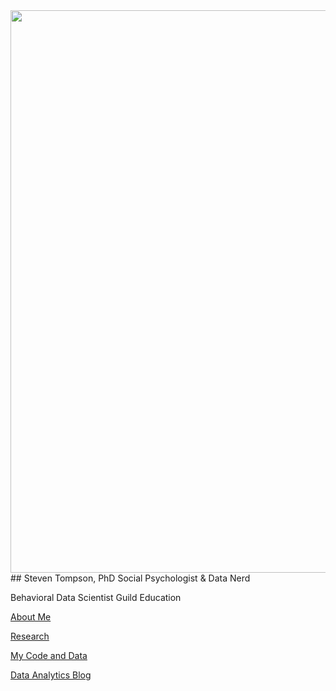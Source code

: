 <img src="{{ site.baseurl }}/static/Picture5.png" width="900" align="center">
<br/>
## Steven Tompson, PhD 
Social Psychologist & Data Nerd

Behavioral Data Scientist
Guild Education

<a href="https://stompson.github.io/about">About Me</a>
<p></p>
<a href="https://stompson.github.io/research">Research</a>
<p></p>
<a href="https://stompson.github.io/coderepository">My Code and Data</a>
<p></p>
<a href="https://stompson.github.io/blog">Data Analytics Blog</a>
<p></p>